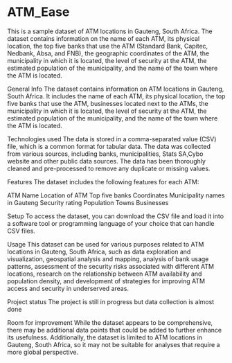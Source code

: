 # ATM_Ease


This is a sample dataset of ATM locations in Gauteng, South Africa. The dataset contains information on the name of each ATM, its physical location, the top five banks that use the ATM (Standard Bank, Capitec, Nedbank, Absa, and FNB), the geographic coordinates of the ATM, the municipality in which it is located, the level of security at the ATM, the estimated population of the municipality, and the name of the town where the ATM is located.



General Info
The dataset contains information on ATM locations in Gauteng, South Africa. It includes the name of each ATM, its physical location, the top five banks that use the ATM, businesses located next to the ATMs, the municipality in which it is located, the level of security at the ATM, the estimated population of the municipality, and the name of the town where the ATM is located.

Technologies used
The data is stored in a comma-separated value (CSV) file, which is a common format for tabular data. The data was collected from various sources, including banks, municipalities, Stats SA,Cybo website and other public data sources. The data has been thoroughly cleaned and pre-processed to remove any duplicate or missing values.

Features
The dataset includes the following features for each ATM:

ATM Name
Location of ATM
Top five banks
Coordinates
Municipality names in Gauteng
Security rating
Population
Towns
Businesses

Setup
To access the dataset, you can download the CSV file and load it into a software tool or programming language of your choice that can handle CSV files.

Usage
This dataset can be used for various purposes related to ATM locations in Gauteng, South Africa, such as data exploration and visualization, geospatial analysis and mapping, analysis of bank usage patterns, assessment of the security risks associated with different ATM locations, research on the relationship between ATM availability and population density, and development of strategies for improving ATM access and security in underserved areas.

Project status
The project is still in progress but data collection is almost done

Room for improvement
While the dataset appears to be comprehensive, there may be additional data points that could be added to further enhance its usefulness. Additionally, the dataset is limited to ATM locations in Gauteng, South Africa, so it may not be suitable for analyses that require a more global perspective.

